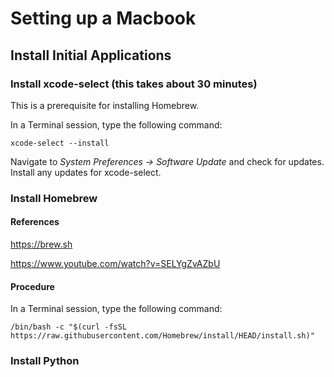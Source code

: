 # Setting up a Macbook

## Install Initial Applications

### Install xcode-select (this takes about 30 minutes)
This is a prerequisite for installing Homebrew.

In a Terminal session, type the following command:
```
xcode-select --install
```

Navigate to *System Preferences -> Software Update* and check for updates. Install any updates for xcode-select.

### Install Homebrew
#### References
https://brew.sh

https://www.youtube.com/watch?v=SELYgZvAZbU

#### Procedure
In a Terminal session, type the following command:
```
/bin/bash -c "$(curl -fsSL https://raw.githubusercontent.com/Homebrew/install/HEAD/install.sh)"
```

### Install Python
